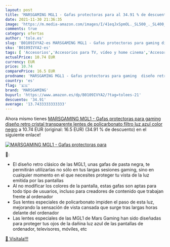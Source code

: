 ```yaml
---
layout: post
title: 'MARSGAMING MGL1 - Gafas protectoras para al 34.91 % de descuento'
date: 2021-11-30 21:36:35
image: 'https://m.media-amazon.com/images/I/41eqJxSpmOL._SL500_._SL400_.jpg'
comments: true
category: ofertas
author: 'tole.es'
slug: 'B0109IVYA2-es MARSGAMING MGL1 - Gafas protectoras para gaming diseño...'
sku: 'B0109IVYA2-es'
tags: [ 'Accesorios','Accesorios para TV, vídeo y home cinema','Accesorios para monitores','Electrónica','Informática','TV, vídeo y home cinema','gafas','marsgaming', ]
actualPrice: 10.74 EUR
currency: EUR
price: 10.74
comparePrice: 16.5 EUR
prodname: 'MARSGAMING MGL1 - Gafas protectoras para gaming  diseño retro  cristal transparente  lentes de policarbonato  filtro luz azul  color negro'
country: 'es'
flag: '🇪🇸'
brand: 'MARSGAMING'
buyurl: 'https://www.amazon.es/dp/B0109IVYA2/?tag=tolees-21'
descuento: '34.91'
average: '13.7433333333333'
---
```


Ahora mismo tienes [MARSGAMING MGL1 - Gafas protectoras para gaming  diseño retro  cristal transparente  lentes de policarbonato  filtro luz azul  color negro](https://www.amazon.es/dp/B0109IVYA2/?tag=tolees-21) a 10.74 EUR (original: 16.5 EUR) (34.91 %  de descuento) en el siguiente enlace!

[![MARSGAMING MGL1 - Gafas protectoras para](https://m.media-amazon.com/images/I/41eqJxSpmOL._SL500_._SL400_.jpg)](https://www.amazon.es/dp/B0109IVYA2/?tag=tolees-21)

🔎:

- El diseño retro clásico de las MGL1, unas gafas de pasta negra, te permitirán utilizarlas no sólo en tus largas sesiones gaming, sino en cualquier momento en el que necesites proteger tu vista de la luz emitida por las pantallas
- Al no modificar los colores de la pantalla, estas gafas son aptas para todo tipo de usuarios, incluso para creadores de contenido que trabajan frente al ordenador
- Sus lentes especiales de policarbonato impiden el paso de esta luz, mejorando la sensación de vista cansada que surge tras largas horas delante del ordenador
- Las lentes especiales de las MGL1 de Mars Gaming han sido diseñadas para proteger tus ojos de la dañina luz azul de las pantallas de ordenador, televisores, móviles, etc

[🛒 Visítala!!!](https://www.amazon.es/dp/B0109IVYA2/?tag=tolees-21)
